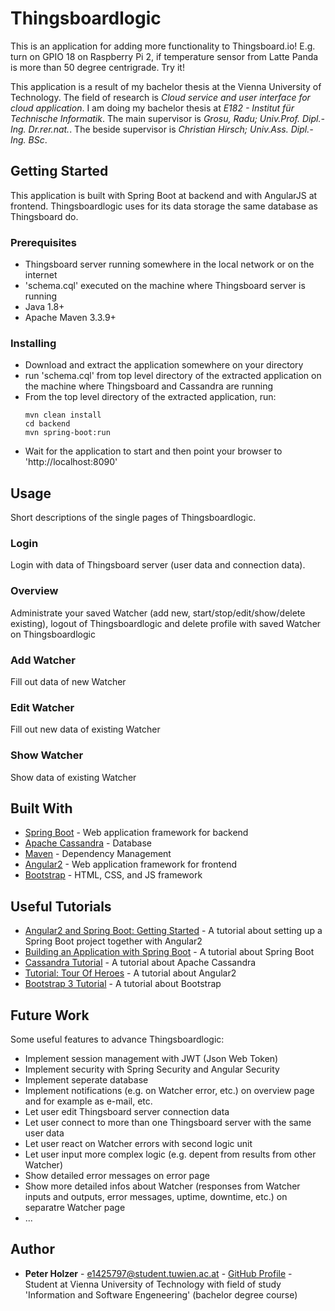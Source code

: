 # Thingsboardlogic

This is an application for adding more functionality to Thingsboard.io! E.g. turn on GPIO 18 on Raspberry Pi 2, if temperature sensor from Latte Panda is more than 50 degree centrigrade. Try it!

This application is a result of my bachelor thesis at the Vienna University of Technology. The field of research is *Cloud service and user interface for cloud application*. I am doing my bachelor thesis at *E182 - Institut für Technische Informatik*. The main supervisor is *Grosu, Radu; Univ.Prof. Dipl.-Ing. Dr.rer.nat.*. The beside supervisor is *Christian  Hirsch; Univ.Ass. Dipl.-Ing. BSc*.

## Getting Started

This application is built with Spring Boot at backend and with AngularJS at frontend. Thingsboardlogic uses for its data storage the same database as Thingsboard do.

### Prerequisites

* Thingsboard server running somewhere in the local network or on the internet
* 'schema.cql' executed on the machine where Thingsboard server is running
* Java 1.8+
* Apache Maven 3.3.9+

### Installing
* Download and extract the application somewhere on your directory
* run 'schema.cql' from top level directory of the extracted application on the machine where Thingsboard and Cassandra are running
* From the top level directory of the extracted application, run:
    ````
    mvn clean install
    cd backend
    mvn spring-boot:run
    ````
* Wait for the application to start and then point your browser to 'http://localhost:8090'

## Usage
Short descriptions of the single pages of Thingsboardlogic.

### Login
Login with data of Thingsboard server (user data and connection data).

### Overview
Administrate your saved Watcher (add new, start/stop/edit/show/delete existing), logout of Thingsboardlogic and delete profile with saved Watcher on Thingsboardlogic

### Add Watcher
Fill out data of new Watcher

### Edit Watcher
Fill out new data of existing Watcher

### Show Watcher
Show data of existing Watcher

## Built With

* [Spring Boot](https://projects.spring.io/spring-boot/) - Web application framework for backend
* [Apache Cassandra](http://cassandra.apache.org/) - Database
* [Maven](https://maven.apache.org/) - Dependency Management
* [Angular2](https://angular.io/) - Web application framework for frontend
* [Bootstrap](http://getbootstrap.com/) - HTML, CSS, and JS framework

## Useful Tutorials
* [Angular2 and Spring Boot: Getting Started](https://blog.jdriven.com/2016/12/angular2-spring-boot-getting-started/) - A tutorial about setting up a Spring Boot project together with Angular2
* [Building an Application with Spring Boot](https://spring.io/guides/gs/spring-boot/) - A tutorial about Spring Boot
* [Cassandra Tutorial](https://www.tutorialspoint.com/cassandra/) - A tutorial about Apache Cassandra
* [Tutorial: Tour Of Heroes](https://angular.io/docs/ts/latest/tutorial/) - A tutorial about Angular2
* [Bootstrap 3 Tutorial](https://www.w3schools.com/bootstrap/) - A tutorial about Bootstrap

## Future Work
Some useful features to advance Thingsboardlogic:
* Implement session management with JWT (Json Web Token)
* Implement security with Spring Security and Angular Security
* Implement seperate database
* Implement notifications (e.g. on Watcher error, etc.) on overview page and for example as e-mail, etc.
* Let user edit Thingsboard server connection data
* Let user connect to more than one Thingsboard server with the same user data
* Let user react on Watcher errors with second logic unit
* Let user input more complex logic (e.g. depent from results from other Watcher)
* Show detailed error messages on error page
* Show more detailed infos about Watcher (responses from Watcher inputs and outputs, error messages, uptime, downtime, etc.) on separatre Watcher page
* ...

## Author

* **Peter Holzer** - [e1425797@student.tuwien.ac.at](mailto:e1425797@student.tuwien.ac.at) - [GitHub Profile](https://github.com/PeHo89) - Student at Vienna University of Technology with field of study 'Information and Software Engeneering' (bachelor degree course)